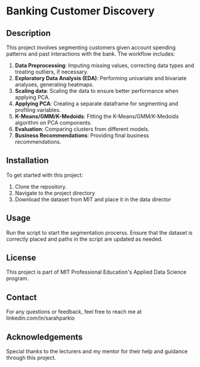 # Banking Customer Discovery

## Description

This project involves segmenting customers given account spending patterns and past interactions with the bank. The workflow includes:

1. **Data Preprocessing**: Imputing missing values, correcting data types and treating outliers, if necessary.
2. **Exploratory Data Analysis (EDA)**: Performing univariate and bivariate analyses, generating heatmaps.
3. **Scaling data**: Scaling the data to ensure better performance when applying PCA.
4. **Applying PCA**: Creating a separate dataframe for segmenting and profiling variables.
5. **K-Means/GMM/K-Medoids**: Fitting the K-Means/GMM/K-Medoids algorithm on PCA components.
6. **Evaluation**: Comparing clusters from different models.
8. **Business Recommendations**: Providing final business recommendations.

## Installation

To get started with this project:

1. Clone the repository.
2. Navigate to the project directory
3. Download the dataset from MIT and place it in the data director

## Usage

Run the script to start the segmentation procerss.  Ensure that the dataset is correctly placed and paths in the script are updated as needed.

## License

This project is part of MIT Professional Education's Applied Data Science program.

## Contact
For any questions or feedback, feel free to reach me at linkedin.com/in/sarahparkio

## Acknowledgements

Special thanks to the lecturers and my mentor for their help and guidance through this project.
